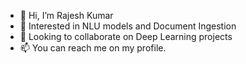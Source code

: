- 👋 Hi, I’m Rajesh Kumar
- 🌱 Interested in NLU models and Document Ingestion
- 💞️ Looking to collaborate on Deep Learning projects
- 📫 You can reach me on my profile.

<!---
rajasblack/rajasblack is a ✨ special ✨ repository because its `README.md` (this file) appears on your GitHub profile.
You can click the Preview link to take a look at your changes.
--->
